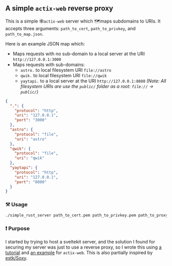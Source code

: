 A simple `actix-web` reverse proxy
-----------

This is a simple 🕸`actix-web` server which 🗺maps subdomains to URIs. It accepts three arguments: `path_to_cert`, `path_to_privkey`, and `path_to_map.json`. 

Here is an example JSON map which:
- Maps requests with no sub-domain to a local server at the URI `http://127.0.0.1:3000`
- Maps requests with sub-domains:
  - `astro.` to local filesystem URI `file://astro`
  - `qwik.` to local filesystem URI `file://qwik`
  - `yaytapi.` to a local server at the URI `http://127.0.0.1:8080`
_(Note: All filesystem URIs are use the `public/` folder as a root: `file://` -> `public/`)_

```json
{
  ".": {
    "protocol": "http",
    "uri": "127.0.0.1",
    "port": "3000"
  },
  "astro": {
    "protocol": "file",
    "uri": "astro"
  },
  "qwik": {
    "protocol": "file",
    "uri": "qwik"
  },
  "yaytapi": {
    "protocol": "http",
    "uri": "127.0.0.1",
    "port": "8080"
  }
}
```

### ⚒ Usage

```bash
./simple_rust_server path_to_cert.pem path_to_privkey.pem path_to_proxy_map.json
```

### ❗ Purpose

I started by trying to host a sveltekit server, and the solution I found for securing my server was just to use a reverse proxy, so I wrote this using [a tutorial](https://prestonfrom.com/how_to_ssl.html) and [an example](https://github.com/actix/examples/blob/master/https-tls/rustls/src/main.rs#L45) for `actix-web`. This is also partially inspired by [estk/Soxy](https://github.com/estk/soxy).
